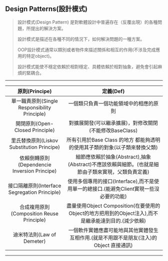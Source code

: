 ## Design Patterns(設計模式)

> 設計模式(Design Pattern) 是對軟體設計中普遍存在（反覆出現）的各種問題，所提出的解決方案。
>
> 設計模式是描述在各種不同的情況下，如何解決問題的一種方案。
>
> OOP設計模式通常以類別或者物件來描述關係和相互的作用(不涉及完成應用的特定object)。
>
> 設計模式能使不穩定依賴於相對穩定、具體依賴於相對抽象，避免會引起麻煩的緊耦合。

---

| 原則(Principe) | 定義(Def) |
| :------------: | :------: |
|單一職責原則(Single Responsibility Principle) | 一個類只負責一個功能領域中的相應的原則|
|開閉原則(Open-Closed Principle) | 對擴展開發(可以繼承擴展)，對修改關閉(不能修改BaseClass)|
|里氏替換原則(Liskov Substitution Principe) | 所有引用於Base Class 的地方 都能夠透明的使用其子類的對象(以子類來替換父類)|
|依賴倒轉原則(Dependencie Inversion Principe) |細節應依賴於抽象(Abstract),抽象(Abstract)不應該依賴與細節。(也就是細節由子類來實現，父類負責定義)|
|接口隔離原則(Interface Segregation Principle) | 使用多個專用的接口(Interface),而不是使用單一的總接口.(能避免Client實現一些沒必要的功能) |
|合成複用原則(Composition Reuse Principle) | 盡量使用Object Composition(在要使用的Object的地方把用到的Object注入),而不是繼承能達到目的.(減少依賴)|
|迪米特法則(Law of Demeter) | 一個軟件實體應盡可能地與其他實體發生互相作用.(就是不用跟不是朋友(注入)的Object 直接通訊)|
---
